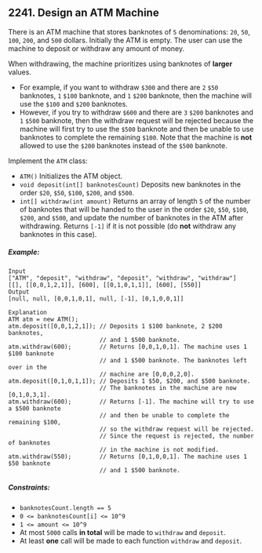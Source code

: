 ## 2241. Design an ATM Machine

There is an ATM machine that stores banknotes of ```5``` denominations: ```20```, ```50```, ```100```, ```200```, and ```500``` dollars. Initially the ATM is empty. The user can use the machine to deposit or withdraw any amount of money.

When withdrawing, the machine prioritizes using banknotes of **larger** values.

* For example, if you want to withdraw ```$300``` and there are ```2``` ```$50``` banknotes, ```1``` ```$100``` banknote, and ```1``` ```$200``` banknote, then the machine will use the ```$100``` and ```$200``` banknotes.
* However, if you try to withdraw ```$600``` and there are ```3``` ```$200``` banknotes and ```1``` ```$500``` banknote, then the withdraw request will be rejected because the machine will first try to use the ```$500``` banknote and then be unable to use banknotes to complete the remaining ```$100```. Note that the machine is **not** allowed to use the ```$200``` banknotes instead of the ```$500``` banknote.

Implement the ```ATM``` class:

* ```ATM()``` Initializes the ATM object.
* ```void deposit(int[] banknotesCount)``` Deposits new banknotes in the order ```$20```, ```$50```, ```$100```, ```$200```, and ```$500```.
* ```int[] withdraw(int amount)``` Returns an array of length ```5``` of the number of banknotes that will be handed to the user in the order ```$20```, ```$50```, ```$100```, ```$200```, and ```$500```, and update the number of banknotes in the ATM after withdrawing. Returns ```[-1]``` if it is not possible (do **not** withdraw any banknotes in this case).


##### Example:
```
Input
["ATM", "deposit", "withdraw", "deposit", "withdraw", "withdraw"]
[[], [[0,0,1,2,1]], [600], [[0,1,0,1,1]], [600], [550]]
Output
[null, null, [0,0,1,0,1], null, [-1], [0,1,0,0,1]]

Explanation
ATM atm = new ATM();
atm.deposit([0,0,1,2,1]); // Deposits 1 $100 banknote, 2 $200 banknotes,
                          // and 1 $500 banknote.
atm.withdraw(600);        // Returns [0,0,1,0,1]. The machine uses 1 $100 banknote
                          // and 1 $500 banknote. The banknotes left over in the
                          // machine are [0,0,0,2,0].
atm.deposit([0,1,0,1,1]); // Deposits 1 $50, $200, and $500 banknote.
                          // The banknotes in the machine are now [0,1,0,3,1].
atm.withdraw(600);        // Returns [-1]. The machine will try to use a $500 banknote
                          // and then be unable to complete the remaining $100,
                          // so the withdraw request will be rejected.
                          // Since the request is rejected, the number of banknotes
                          // in the machine is not modified.
atm.withdraw(550);        // Returns [0,1,0,0,1]. The machine uses 1 $50 banknote
                          // and 1 $500 banknote.
```

##### Constraints:

* ```banknotesCount.length == 5```
* ```0 <= banknotesCount[i] <= 10^9```
* ```1 <= amount <= 10^9```
* At most ```5000``` calls **in total** will be made to ```withdraw``` and ```deposit```.
* At least **one** call will be made to each function ```withdraw``` and ```deposit```.